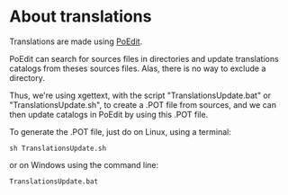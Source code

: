 About translations
==================

Translations are made using [PoEdit](http://poedit.net/).

PoEdit can search for sources files in directories and update translations
catalogs from theses sources files. Alas, there is no way to exclude a directory.

Thus, we're using xgettext, with the script "TranslationsUpdate.bat" or "TranslationsUpdate.sh",
to create a .POT file from sources, and we can then update catalogs in PoEdit by using this .POT file.

To generate the .POT file, just do on Linux, using a terminal:

    sh TranslationsUpdate.sh

or on Windows using the command line:

    TranslationsUpdate.bat

